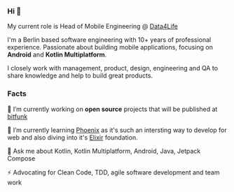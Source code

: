 ### Hi 👋

My current role is Head of Mobile Engineering @ [Data4Life](https://www.data4life.care/)

I'm a Berlin based software engineering with 10+ years of professional experience. Passionate about building mobile applications, focusing on **Android** and **Kotlin Multiplatform**.

I closely work with management, product, design, engineering and QA to share knowledge and help to build great products.

### Facts

🔭 I’m currently working on **open source** projects that will be published at [bitfunk](https://github.com/bitfunk)

🌱 I’m currently learning [Phoenix](https://www.phoenixframework.org/) as it's such an intersting way to develop for web and also diving into it's [Elixir](https://elixir-lang.org/) foundation.

💬 Ask me about Kotlin, Kotlin Multiplatform, Android, Java, Jetpack Compose

⚡ Advocating for Clean Code, TDD, agile software development and team work
